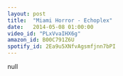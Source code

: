 ```yaml
---
layout: post
title:  "Miami Horror - Echoplex"
date:   2014-05-08 01:00:00
video_id: "PLxVvaIHX6g"
amazon_id: B00C791Z6U
spotify_id: 2Ea9u5XNfvAgsmfjnn7bPI
---
```

null
